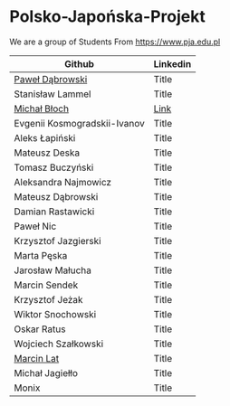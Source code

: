 # Polsko-Japońska-Projekt

We are a group of Students From https://www.pja.edu.pl

| Github     | Linkedin |
| ----------- | ----------- |
| [Paweł  Dąbrowski](https://github.com/PawelDabrowski83)    | Title       |
| Stanisław Lammel    | Title       |
| [Michał Błoch](https://github.com/Lotnest)    | [Link](https://www.linkedin.com/in/michal-bloch-warsaw/)       |
| Evgenii Kosmogradskii-Ivanov    | Title       |
| Aleks Łapiński    | Title       |
| Mateusz  Deska    | Title       |
| Tomasz  Buczyński    | Title       |
| Aleksandra  Najmowicz    | Title       |
| Mateusz  Dąbrowski    | Title       |
| Damian  Rastawicki    | Title       |
| Paweł  Nic    | Title       |
| Krzysztof Jazgierski    | Title       |
| Marta Pęska    | Title       |
| Jarosław Małucha    | Title       |
| Marcin Sendek    | Title       |
| Krzysztof Jeżak    | Title       |
| Wiktor Snochowski    | Title       |
| Oskar Ratus    | Title       |
| Wojciech Szałkowski    | Title       |
| [Marcin Lat](https://github.com/Marcinlat)    | Title      |
| Michał Jagiełło    | Title       |
| Monix    | Title       |

